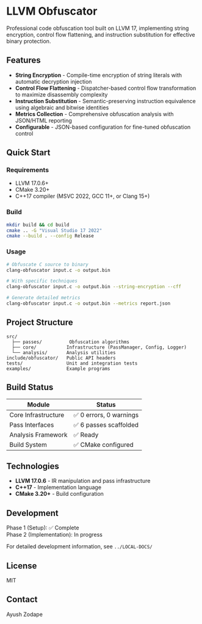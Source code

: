 # LLVM Obfuscator

Professional code obfuscation tool built on LLVM 17, implementing string encryption, control flow flattening, and instruction substitution for effective binary protection.

## Features

- **String Encryption** - Compile-time encryption of string literals with automatic decryption injection
- **Control Flow Flattening** - Dispatcher-based control flow transformation to maximize disassembly complexity
- **Instruction Substitution** - Semantic-preserving instruction equivalence using algebraic and bitwise identities
- **Metrics Collection** - Comprehensive obfuscation analysis with JSON/HTML reporting
- **Configurable** - JSON-based configuration for fine-tuned obfuscation control

## Quick Start

### Requirements

- LLVM 17.0.6+
- CMake 3.20+
- C++17 compiler (MSVC 2022, GCC 11+, or Clang 15+)

### Build

```bash
mkdir build && cd build
cmake .. -G "Visual Studio 17 2022"
cmake --build . --config Release
```

### Usage

```bash
# Obfuscate C source to binary
clang-obfuscator input.c -o output.bin

# With specific techniques
clang-obfuscator input.c -o output.bin --string-encryption --cff

# Generate detailed metrics
clang-obfuscator input.c -o output.bin --metrics report.json
```

## Project Structure

```
src/
  ├── passes/          Obfuscation algorithms
  ├── core/           Infrastructure (PassManager, Config, Logger)
  └── analysis/       Analysis utilities
include/obfuscator/   Public API headers
tests/                Unit and integration tests
examples/             Example programs
```

## Build Status

| Module | Status |
|--------|--------|
| Core Infrastructure | ✅ 0 errors, 0 warnings |
| Pass Interfaces | ✅ 6 passes scaffolded |
| Analysis Framework | ✅ Ready |
| Build System | ✅ CMake configured |

## Technologies

- **LLVM 17.0.6** - IR manipulation and pass infrastructure
- **C++17** - Implementation language
- **CMake 3.20+** - Build configuration

## Development

Phase 1 (Setup): ✅ Complete  
Phase 2 (Implementation): In progress

For detailed development information, see `../LOCAL-DOCS/`

## License

MIT

## Contact

Ayush Zodape
